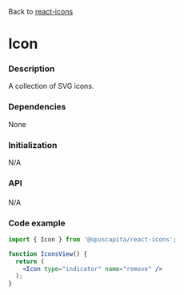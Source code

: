 Back to [react-icons](../../README.md)

# Icon

### Description

A collection of SVG icons.

### Dependencies

None

### Initialization

N/A

### API

####

N/A

### Code example

```jsx
import { Icon } from '@opuscapita/react-icons';

function IconsView() {
  return (
    <Icon type="indicator" name="remove" />
  );
}